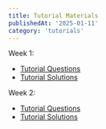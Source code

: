 ```yaml
---
title: Tutorial Materials
publishedAt: '2025-01-11'
category: 'tutorials'
---
```


Week 1: 
- [Tutorial Questions](/tutorials/QandS/tutorial1questions.pdf)
- [Tutorial Solutions](/tutorials/QandS/tutorial1solutions.pdf)

Week 2:
- [Tutorial Questions](/tutorials/QandS/tutorial2questions.pdf)
- [Tutorial Solutions](/tutorials/QandS/tutorial2solutions.pdf)